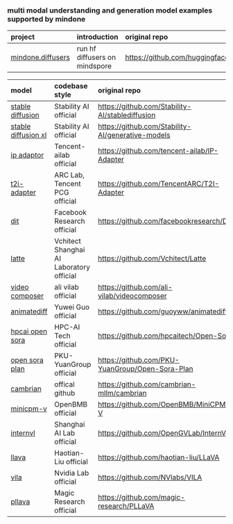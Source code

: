### multi modal understanding and generation model examples supported by mindone
| project  |  introduction | original repo
| :---   |  :--  | :-
| [mindone.diffusers](https://github.com/mindspore-lab/mindone/blob/master/examples/diffusers) | run hf diffusers on mindspore | https://github.com/huggingface/diffusers |

| model   |  codebase style | original repo
| :---   |  :--  | :-
| [stable diffusion](https://github.com/mindspore-lab/mindone/blob/master/examples/stable_diffusion_v2) | Stability AI official | https://github.com/Stability-AI/stablediffusion
| [stable diffusion xl](https://github.com/mindspore-lab/mindone/blob/master/examples/stable_diffusion_xl)  | Stability AI official| https://github.com/Stability-AI/generative-models |
| [ip adaptor](https://github.com/vigo999/mindone/tree/master/examples/ip_adapter)     | Tencent-ailab official | https://github.com/tencent-ailab/IP-Adapter
| [t2i-adapter](https://github.com/vigo999/mindone/tree/master/examples/t2i_adapter)     | ARC Lab, Tencent PCG official | https://github.com/TencentARC/T2I-Adapter
| [dit](https://github.com/mindspore-lab/mindone/blob/master/examples/dit)     | Facebook Research official | https://github.com/facebookresearch/DiT
| [latte](https://github.com/mindspore-lab/mindone/blob/master/examples/latte)     | Vchitect Shanghai AI Laboratory official | https://github.com/Vchitect/Latte |
| [video composer](https://github.com/mindspore-lab/mindone/tree/master/examples/videocomposer)      | ali vilab official | https://github.com/ali-vilab/videocomposer
| [animatediff](https://github.com/mindspore-lab/mindone/tree/master/examples/animatediff) | Yuwei Guo official | https://github.com/guoyww/animatediff/
| [hpcai open sora](https://github.com/mindspore-lab/mindone/blob/master/examples/opensora_hpcai)      | HPC-AI Tech official | https://github.com/hpcaitech/Open-Sora
| [open sora plan](https://github.com/mindspore-lab/mindone/blob/master/examples/opensora_pku)      | PKU-YuanGroup official | https://github.com/PKU-YuanGroup/Open-Sora-Plan
| [cambrian](https://github.com/mindspore-lab/mindone/blob/master/examples/cambrain)      | offical github  | https://github.com/cambrian-mllm/cambrian
| [minicpm-v](https://github.com/mindspore-lab/mindone/blob/master/examples/minicpm_v)      | OpenBMB official | https://github.com/OpenBMB/MiniCPM-V
| [internvl](https://github.com/mindspore-lab/mindone/blob/master/examples/internvl)      | Shanghai AI Lab official | https://github.com/OpenGVLab/InternVL
| [llava](https://github.com/mindspore-lab/mindone/blob/master/examples/llava)      | Haotian-Liu official | https://github.com/haotian-liu/LLaVA
| [vila](https://github.com/mindspore-lab/mindone/blob/master/examples/vila)      | Nvidia Lab official | https://github.com/NVlabs/VILA
| [pllava](https://github.com/mindspore-lab/mindone/blob/master/examples/pllava)      | Magic Research official | https://github.com/magic-research/PLLaVA
